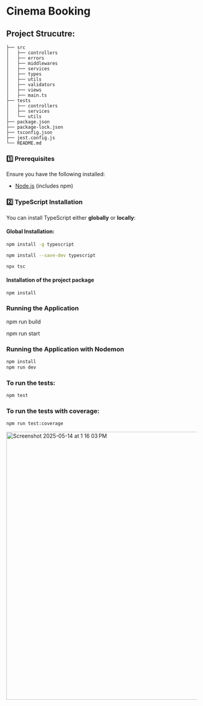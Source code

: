 # Cinema Booking

## Project Strucutre:
```
├── src
│   ├── controllers
│   ├── errors
│   ├── middlewares
│   ├── services
│   ├── types
│   ├── utils
│   ├── validators
│   ├── views
│   ├── main.ts
├── tests
│   ├── controllers
│   ├── services
│   └── utils
├── package.json
├── package-lock.json
├── tsconfig.json
├── jest.config.js
└── README.md
```

### **1️⃣ Prerequisites**
Ensure you have the following installed:
- [Node.js](https://nodejs.org) (includes npm)

### **2️⃣ TypeScript Installation**
You can install TypeScript either **globally** or **locally**:

#### Global Installation:
```bash
npm install -g typescript

npm install --save-dev typescript

npx tsc
```

#### Installation of the project package
```bash
npm install
```

### Running the Application
npm run build

npm run start


### Running the Application with Nodemon
```bash
npm install
npm run dev
```

### To run the tests:
```bash
npm test
```

### To run the tests with coverage:

```bash
npm run test:coverage
```
<img width="706" alt="Screenshot 2025-05-14 at 1 16 03 PM" src="https://github.com/user-attachments/assets/97409037-313a-4945-b313-502dcbfb5066" />
